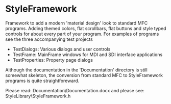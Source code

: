 StyleFramework
==============

Framework to add a modern 'material design' look to standard MFC programs.
Adding themed colors, flat scrollbars, flat buttons and style typed controls
for about every part of your program.
For examples of programs see the three accompanying test projects

- TestDialogs: Various dialogs and user controls
- TestFrame: MainFrame windows for MDI and SDI interface applications
- TestProperties: Property page dialogs

Although the documentation in the 'Documentation' directory is still somewhat skeleton,
the conversion from standard MFC to StyleFramework programs is quite straightforeward.

Please read: Documentation\Documentation.docx
and please see: StyleLibrary\StyleFramework.h

